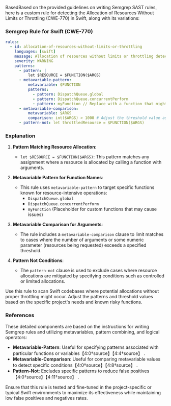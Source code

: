 BasedBased on the provided guidelines on writing Semgrep SAST rules, here is a custom rule for detecting the Allocation of Resources Without Limits or Throttling (CWE-770) in Swift, along with its variations:

### Semgrep Rule for Swift (CWE-770)

```yaml
rules:
  - id: allocation-of-resources-without-limits-or-throttling
    languages: [swift]
    message: Allocation of resources without limits or throttling detected
    severity: WARNING
    patterns:
      - pattern: |
          let $RESOURCE = $FUNCTION($ARGS)
      - metavariable-pattern:
          metavariable: $FUNCTION
          patterns:
            - pattern: DispatchQueue.global
            - pattern: DispatchQueue.concurrentPerform
            - pattern: myFunction // Replace with a function that might be resource-intensive
      - metavariable-comparison:
          metavariable: $ARGS
          comparison: int($ARGS) > 1000 # Adjust the threshold value as needed considering typical safe limits
      - pattern-not: let throttledResource = $FUNCTION($ARGS)
```

### Explanation

1. **Pattern Matching Resource Allocation**:
   - `let $RESOURCE = $FUNCTION($ARGS)`: This pattern matches any assignment where a resource is allocated by calling a function with arguments.

2. **Metavariable Pattern for Function Names**:
   - This rule uses `metavariable-pattern` to target specific functions known for resource-intensive operations:
     - `DispatchQueue.global`
     - `DispatchQueue.concurrentPerform`
     - `myFunction` (Placeholder for custom functions that may cause issues)

3. **Metavariable Comparison for Arguments**:
   - The rule includes a `metavariable-comparison` clause to limit matches to cases where the number of arguments or some numeric parameter (resources being requested) exceeds a specified threshold.

4. **Pattern Not Conditions**:
   - The `pattern-not` clause is used to exclude cases where resource allocations are mitigated by specifying conditions such as controlled or limited allocations.

Use this rule to scan Swift codebases where potential allocations without proper throttling might occur. Adjust the patterns and threshold values based on the specific project's needs and known risky functions.

### References
These detailed components are based on the instructions for writing Semgrep rules and utilizing metavariables, pattern combining, and logical operators:

- **Metavariable-Pattern**: Useful for specifying patterns associated with particular functions or variables【4:0†source】【4:4†source】     .
- **Metavariable-Comparison**: Useful for comparing metavariable values to detect specific conditions【4:0†source】【4:8†source】 .
- **Pattern-Not**: Excludes specific patterns to reduce false positives【4:0†source】【4:11†source】   .

Ensure that this rule is tested and fine-tuned in the project-specific or typical Swift environments to maximize its effectiveness while maintaining low false positives and negatives rates.